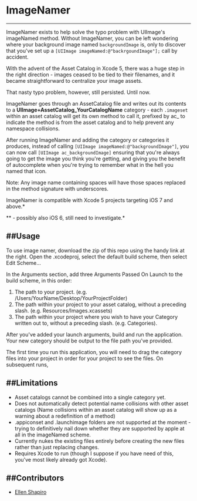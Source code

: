 ImageNamer
=========
----
ImageNamer exists to help solve the typo problem with UIImage's imageNamed method. Without ImageNamer, you can be left wondering where your background image named `backgroundImage` is, only to discover that you've set up a `[UIImage imageNamed:@"backrgoundImage"];` call by accident. 

With the advent of the Asset Catalog in Xcode 5, there was a huge step in the right direction - images ceased to be tied to their filenames, and it became straightforward to centralize your image assets.

That nasty typo problem, however, still persisted. Until now. 

ImageNamer goes through an AssetCatalog file and writes out its contents to a **UIImage+AssetCatalog\_YourCatalogName** category - each `.imageset` within an asset catalog will get its own method to call it, prefixed by ac_ to indicate the method is from the asset catalog and to help prevent any namespace collisions. 

After running ImageNamer and adding the category or categories it produces, instead of calling `[UIImage imageNamed:@"backgroundImage"]`, you can now call `[UIImage ac_backgroundImage]` ensuring that you're always going to get the image you think you're getting, and giving you the benefit of autocomplete when you're trying to remember what in the hell you named that icon.  

Note: Any image name containing spaces will have those spaces replaced in the method signature with underscores. 

ImageNamer is compatible with Xcode 5 projects targeting iOS 7 and above.*

\** - possibly also iOS 6, still need to investigate.*

##Usage
----
To use image namer, download the zip of this repo using the handy link at the right. Open the .xcodeproj, select the default build scheme, then select Edit Scheme...

In the Arguments section, add three Arguments Passed On Launch to the build scheme, in this order:

1. The path to your project. (e.g. /Users/YourName/Desktop/YourProjectFolder)
2. The path within your project to your asset catalog, without a preceding slash. (e.g. Resources/Images.xcassets)
3. The path within your project where you wish to have your Category written out to, without a preceding slash. (e.g. Categories).

After you've added your launch arguments, build and run the application. Your new category should be output to the file path you've provided.

The first time you run this application, you will need to drag the category files into your project in order for your project to see the files. On subsequent runs, 


##Limitations
----
* Asset catalogs cannot be combined into a single category yet.
* Does not automatically detect potential name collisions with other asset catalogs (Name collisions within an asset catalog will show up as a warning about a redefinition of a method)
* .appiconset and .launchimage folders are not supported at the moment - trying to definitively nail down whether they are supported by apple at all in the imageNamed scheme. 
* Currently nukes the existing files entirely before creating the new files rather than just replacing changes.
* Requires Xcode to run (though I suppose if you have need of this, you've most likely already got Xcode). 

##Contributors
----
* [Ellen Shapiro](http://github.com/designatednerd)